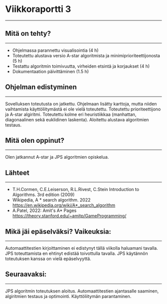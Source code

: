 # Viikkoraportti 3
----

## Mitä on tehty?
----

- Ohjelmassa parannettu visualisointia (4 h)
- Toteutettu alustava versio A-star algoritmista ja minimiprioriteettijonosta (5 h)
- Testattu algoritmin toimivuutta, virheiden etsintä ja korjaukset (4 h)
- Dokumentaation päivittäminen (1.5 h)

## Ohjelman edistyminen
----

Sovelluksen toteutusta on jatkettu. Ohjelmaan lisätty karttoja, mutta niiden vaihtamista käyttöliitymästä ei ole vielä toteutettu. Toteutettu prioriteettijono ja A-star algiritmi. Toteutettu kolme eri heuristiikkaa (manhattan, diagonaalinen sekä euklidinen laskenta). Aloitettu alustava algoritmien testaus.

## Mitä olen oppinut?
----

Olen jatkannut A-star ja JPS algoritmien opiskelua. 

## Lähteet
----
- T.H.Cormen, C.E.Leiserson, R.L.Rivest, C.Stein Introduction to Algorithms. 3rd edition (2009)
- Wikipedia, A * search algorithm. 2022 https://en.wikipedia.org/wiki/A*_search_algorithm
- A.Patel, 2022: Amit's A* Pages https://theory.stanford.edu/~amitp/GameProgramming/

## Mikä jäi epäselväksi? Vaikeuksia:
----

Automaattitestien kirjoittaminen ei edistynyt tällä viikolla haluamani tavalla. JPS toteuttamista en ehtinyt edistää toivottulla tavalla. JPS käytännön toteutuksen kanssa on vielä epäselvyyttä.


## Seuraavaksi:
----

JPS algoritmin toteutuksen aloitus. Automaattitestien ajantasalle saaminen, algiritmien testaus ja optimointi. Käyttöliitymän parantaminen.

